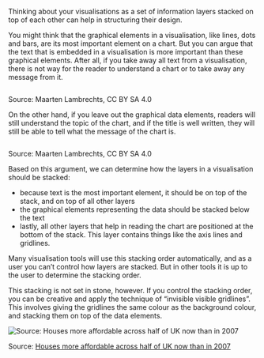 Thinking about your visualisations as a set of information layers stacked on top of each other can help in structuring their design.

You might think that the graphical elements in a visualisation, like lines, dots and bars, are its most important element on a chart. But you can argue that the text that is embedded in a visualisation is more important than these graphical elements. After all, if you take away all text from a visualisation, there is not way for the reader to understand a chart or to take away any message from it.

<p class='center'>
<img src='Data%20visualisation%20design%20in%20practice%201%20design%20tri%201d0d3c62419c4546846d9a92f783836c/anatomy-no-text2x.png' alt='' class='max-600' />
</p>

Source: Maarten Lambrechts, CC BY SA 4.0

On the other hand, if you leave out the graphical data elements, readers will still understand the topic of the chart, and if the title is well written, they will still be able to tell what the message of the chart is.

<p class='center'>
<img src='Data%20visualisation%20design%20in%20practice%201%20design%20tri%201d0d3c62419c4546846d9a92f783836c/anatomy-only-text-labels2x.png' alt='' class='max-600' />
</p>

Source: Maarten Lambrechts, CC BY SA 4.0

Based on this argument, we can determine how the layers in a visualisation should be stacked:

- because text is the most important element, it should be on top of the stack, and on top of all other layers
- the graphical elements representing the data should be stacked below the text
- lastly, all other layers that help in reading the chart are positioned at the bottom of the stack. This layer contains things like the axis lines and gridlines.

Many visualisation tools will use this stacking order automatically, and as a user you can’t control how layers are stacked. But in other tools it is up to the user to determine the stacking order.

This stacking is not set in stone, however. If you control the stacking order, you can be creative and apply the technique of “invisible visible gridlines”. This involves giving the gridlines the same colour as the background colour, and stacking them on top of the data elements.

![Source: [Houses more affordable across half of UK now than in 2007](https://www.theguardian.com/business/2017/sep/13/house-prices-uk-housing-affordability-london-birmingham-glasgow-leeds)](Data%20visualisation%20design%20in%20practice%201%20design%20tri%201d0d3c62419c4546846d9a92f783836c/invisible-gridlines.png)

Source: [Houses more affordable across half of UK now than in 2007](https://www.theguardian.com/business/2017/sep/13/house-prices-uk-housing-affordability-london-birmingham-glasgow-leeds)